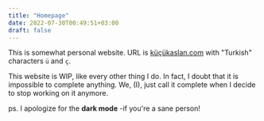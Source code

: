 ```yaml
---
title: "Homepage"
date: 2022-07-30T00:49:51+03:00
draft: false
---
```

This is somewhat personal website. URL is [küçükaslan.com](küçükaslan.com) with
 "Turkish" characters `ü` and `ç`.

This website is WIP, like every other thing I do. 
In fact, I doubt that it is impossible to complete anything.
We, (I), just call it complete when I decide to stop working on it anymore. 

ps. I apologize for the **dark mode** -if you're a sane person!